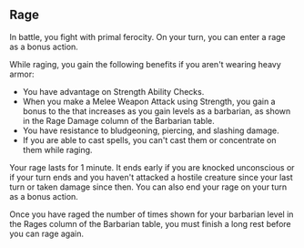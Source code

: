 ## Rage
In battle, you fight with primal ferocity.
On your turn, you can enter a rage as a bonus action.

While raging, you gain the following benefits if you aren't wearing heavy armor:
- You have advantage on Strength Ability Checks.
- When you make a Melee Weapon Attack using Strength, you gain a bonus to the  that increases as you gain levels as a barbarian, as shown in the Rage Damage column of the Barbarian table.
- You have resistance to bludgeoning, piercing, and slashing damage.
- If you are able to cast spells, you can't cast them or concentrate on them while raging.

Your rage lasts for 1 minute.
It ends early if you are knocked unconscious or if your turn ends and you haven't attacked a hostile creature since your last turn or taken damage since then.
You can also end your rage on your turn as a bonus action.

Once you have raged the number of times shown for your barbarian level in the Rages column of the Barbarian table, you must finish a long rest before you can rage again.

<!--

-<< CHANGES >>-
- removed 'advantage on Strength Saving Throws'
- added ability 'muscle memory' that does this outside of rage

-<< TODO >>-
- none

-<< COMMENTARY >>-
- none

-->
